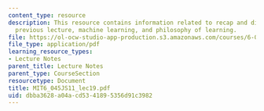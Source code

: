 ```yaml
---
content_type: resource
description: This resource contains information related to recap and discussion of
  previous lecture, machine learning, and philosophy of learning.
file: https://ol-ocw-studio-app-production.s3.amazonaws.com/courses/6-045j-automata-computability-and-complexity-spring-2011/dbba3628a04acd5341895356d91c3982_MIT6_045JS11_lec19.pdf
file_type: application/pdf
learning_resource_types:
- Lecture Notes
parent_title: Lecture Notes
parent_type: CourseSection
resourcetype: Document
title: MIT6_045JS11_lec19.pdf
uid: dbba3628-a04a-cd53-4189-5356d91c3982
---
```

